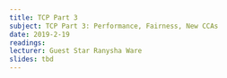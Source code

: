 ```yaml
---
title: TCP Part 3
subject: TCP Part 3: Performance, Fairness, New CCAs
date: 2019-2-19
readings:
lecturer: Guest Star Ranysha Ware
slides: tbd
---
```

